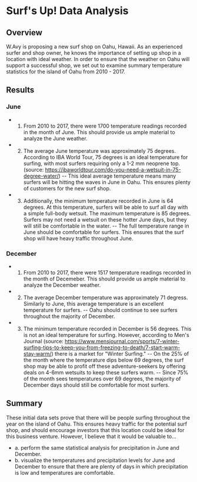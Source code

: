 # Surf's Up! Data Analysis

## Overview
W.Avy is proposing a new surf shop on Oahu, Hawaii. As an experienced surfer and shop owner, he knows the importance of setting up shop in a location with ideal weather.
In order to ensure that the weather on Oahu will support a successful shop, we set out to examine summary temperature statistics for the island of Oahu from 2010 - 2017. 

## Results
### June
- 1. From 2010 to 2017, there were 1700 temperature readings recorded in the month of June. This should provide us ample material to analyze the June weather. 
- 2. The average June temperature was approximately 75 degrees. According to IBA World Tour, 75 degrees is an ideal temperature for surfing, with most surfers requiring only a 1-2 mm neoprene top. (source: https://ibaworldtour.com/do-you-need-a-wetsuit-in-75-degree-water/)
-- This ideal average temperature means many surfers will be hitting the waves in June in Oahu. This ensures plenty of customers for the new surf shop.
- 3. Additionally, the minimum temperature recorded in June is 64 degrees. At this temperature, surfers will be able to surf all day with a simple full-body wetsuit. The maximum temperature is 85 degrees. Surfers may not need a wetsuit on these hotter June days, but they will still be comfortable in the water.
-- The full temperature range in June should be comfortable for surfers. This ensures that the surf shop will have heavy traffic throughout June. 

### December
- 1. From 2010 to 2017, there were 1517 temperature readings recorded in the month of Decemeber. This should provide us ample material to analyze the December weather.
- 2. The average December temperature was approximately 71 degress. Similarly to June, this average temperature is an excellent temperature for surfers. 
-- Oahu should continue to see surfers throughout the majority of December. 
- 3. The minimum temperature recorded in December is 56 degrees. This is not an ideal temperature for surfing. However, according to Men's Journal (source: https://www.mensjournal.com/sports/7-winter-surfing-tips-to-keep-you-from-freezing-to-death/7-start-warm-stay-warm/) there is a market for "Winter Surfing."
-- On the 25% of the month where the temperature dips below 69 degrees, the surf shop may be able to profit off these adventure-seekers by offering deals on 4-6mm wetsuits to keep these surfers warm.
-- Since 75% of the month sees temperatures over 69 degrees, the majority of December days should still be comfortable for most surfers. 

## Summary 
These initial data sets prove that there will be people surfing throughout the year on the island of Oahu. This ensures heavy traffic for the potential surf shop, and should encourage investors that this location could be ideal for this business venture.
However, I believe that it would be valuable to...
- a. perform the same statistical analysis for precipitation in June and December. 
- b. visualize the temperatures and precipitation levels for June and December to ensure that there are plenty of days in which precipitation is low and temperatures are comfortable. 

